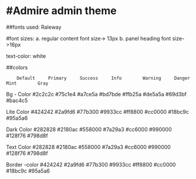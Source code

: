 #Admire admin theme
======

##fonts used: Raleway

#font sizes:
	a. regular content font size-> 13px
	b. panel heading font size->16px

text-color: white


##colors

		Default		Primary		Success		Info		Warning		Danger		Mint		Gray


Bg - Color	#2c2c2c		#75c1e4		#a7ce5a		#bd7bde		#ffb25a		#de5a5a		#69d3bf		#bac4c5

Lite Color 	#424242		#2a9fd6		#77b300		#9933cc		#ff8800		#cc0000		#18bc9c		#95a5a6

Dark Color	#282828		#2180ac		#558000		#7a29a3		#cc6000		#990000		#128f76		#798d8f	

Text Color	#282828		#2180ac		#558000		#7a29a3		#cc6000		#990000		#128f76		#798d8f

Border -color   #424242		#2a9fd6		#77b300		#9933cc		#ff8800		#cc0000		#18bc9c		#95a5a6






